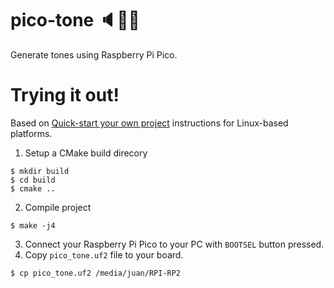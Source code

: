 # pico-tone :speaker::musical_score::notes:
Generate tones using Raspberry Pi Pico.

# Trying it out!
Based on [Quick-start your own project](https://github.com/raspberrypi/pico-sdk/tree/master#quick-start-your-own-project)
instructions for Linux-based platforms.

1. Setup a CMake build direcory
```
$ mkdir build
$ cd build
$ cmake ..
```

2. Compile project
```
$ make -j4
```

3. Connect your Raspberry Pi Pico to your PC with `BOOTSEL` button pressed.
4. Copy `pico_tone.uf2` file to your board.
```
$ cp pico_tone.uf2 /media/juan/RPI-RP2
```
